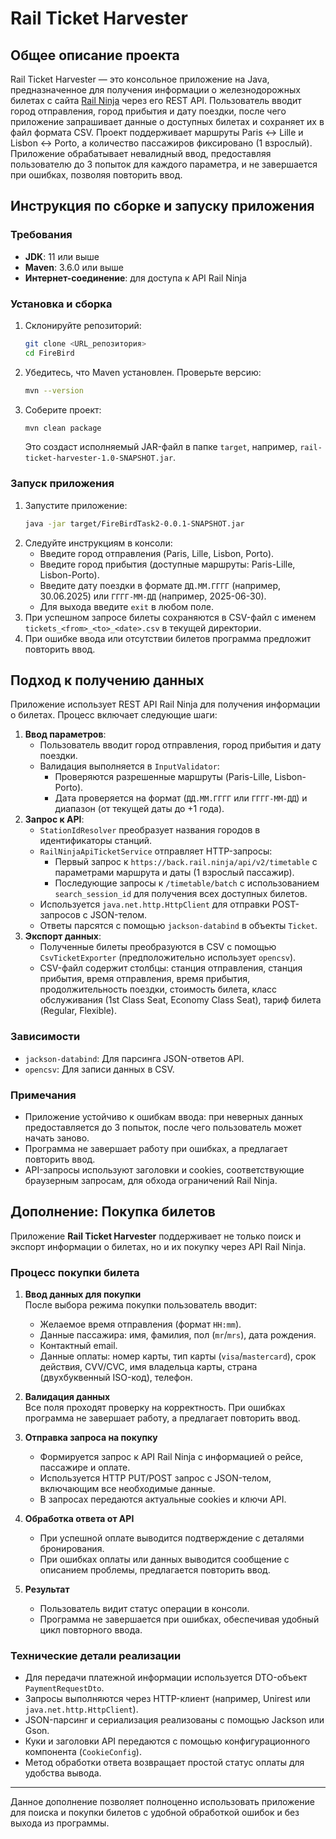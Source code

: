 # Rail Ticket Harvester

## Общее описание проекта

Rail Ticket Harvester — это консольное приложение на Java, предназначенное для получения информации о железнодорожных билетах с сайта [Rail Ninja](https://rail.ninja/) через его REST API. Пользователь вводит город отправления, город прибытия и дату поездки, после чего приложение запрашивает данные о доступных билетах и сохраняет их в файл формата CSV. Проект поддерживает маршруты Paris ↔ Lille и Lisbon ↔ Porto, а количество пассажиров фиксировано (1 взрослый). Приложение обрабатывает невалидный ввод, предоставляя пользователю до 3 попыток для каждого параметра, и не завершается при ошибках, позволяя повторить ввод.

## Инструкция по сборке и запуску приложения

### Требования
- **JDK**: 11 или выше
- **Maven**: 3.6.0 или выше
- **Интернет-соединение**: для доступа к API Rail Ninja

### Установка и сборка
1. Склонируйте репозиторий:
   ```bash
   git clone <URL_репозитория>
   cd FireBird
   ```
2. Убедитесь, что Maven установлен. Проверьте версию:
   ```bash
   mvn --version
   ```
3. Соберите проект:
   ```bash
   mvn clean package
   ```
   Это создаст исполняемый JAR-файл в папке `target`, например, `rail-ticket-harvester-1.0-SNAPSHOT.jar`.

### Запуск приложения
1. Запустите приложение:
   ```bash
   java -jar target/FireBirdTask2-0.0.1-SNAPSHOT.jar
   ```
2. Следуйте инструкциям в консоли:
    - Введите город отправления (Paris, Lille, Lisbon, Porto).
    - Введите город прибытия (доступные маршруты: Paris-Lille, Lisbon-Porto).
    - Введите дату поездки в формате `ДД.ММ.ГГГГ` (например, 30.06.2025) или `ГГГГ-ММ-ДД` (например, 2025-06-30).
    - Для выхода введите `exit` в любом поле.
3. При успешном запросе билеты сохраняются в CSV-файл с именем `tickets_<from>_<to>_<date>.csv` в текущей директории.
4. При ошибке ввода или отсутствии билетов программа предложит повторить ввод.

## Подход к получению данных

Приложение использует REST API Rail Ninja для получения информации о билетах. Процесс включает следующие шаги:
1. **Ввод параметров**:
    - Пользователь вводит город отправления, город прибытия и дату поездки.
    - Валидация выполняется в `InputValidator`:
        - Проверяются разрешенные маршруты (Paris-Lille, Lisbon-Porto).
        - Дата проверяется на формат (`ДД.ММ.ГГГГ` или `ГГГГ-ММ-ДД`) и диапазон (от текущей даты до +1 года).
2. **Запрос к API**:
    - `StationIdResolver` преобразует названия городов в идентификаторы станций.
    - `RailNinjaApiTicketService` отправляет HTTP-запросы:
        - Первый запрос к `https://back.rail.ninja/api/v2/timetable` с параметрами маршрута и даты (1 взрослый пассажир).
        - Последующие запросы к `/timetable/batch` с использованием `search_session_id` для получения всех доступных билетов.
    - Используется `java.net.http.HttpClient` для отправки POST-запросов с JSON-телом.
    - Ответы парсятся с помощью `jackson-databind` в объекты `Ticket`.
3. **Экспорт данных**:
    - Полученные билеты преобразуются в CSV с помощью `CsvTicketExporter` (предположительно использует `opencsv`).
    - CSV-файл содержит столбцы: станция отправления, станция прибытия, время отправления, время прибытия, продолжительность поездки, стоимость билета, класс обслуживания (1st Class Seat, Economy Class Seat), тариф билета (Regular, Flexible).

### Зависимости
- `jackson-databind`: Для парсинга JSON-ответов API.
- `opencsv`: Для записи данных в CSV.


### Примечания
- Приложение устойчиво к ошибкам ввода: при неверных данных предоставляется до 3 попыток, после чего пользователь может начать заново.
- Программа не завершает работу при ошибках, а предлагает повторить ввод.
- API-запросы используют заголовки и cookies, соответствующие браузерным запросам, для обхода ограничений Rail Ninja.

## Дополнение: Покупка билетов

Приложение **Rail Ticket Harvester** поддерживает не только поиск и экспорт информации о билетах, но и их покупку через API Rail Ninja.

### Процесс покупки билета

1. **Ввод данных для покупки**  
   После выбора режима покупки пользователь вводит:
    - Желаемое время отправления (формат `HH:mm`).
    - Данные пассажира: имя, фамилия, пол (`mr`/`mrs`), дата рождения.
    - Контактный email.
    - Данные оплаты: номер карты, тип карты (`visa`/`mastercard`), срок действия, CVV/CVC, имя владельца карты, страна (двухбуквенный ISO-код), телефон.

2. **Валидация данных**  
   Все поля проходят проверку на корректность. При ошибках программа не завершает работу, а предлагает повторить ввод.

3. **Отправка запроса на покупку**
    - Формируется запрос к API Rail Ninja с информацией о рейсе, пассажире и оплате.
    - Используется HTTP PUT/POST запрос с JSON-телом, включающим все необходимые данные.
    - В запросах передаются актуальные cookies и ключи API.

4. **Обработка ответа от API**
    - При успешной оплате выводится подтверждение с деталями бронирования.
    - При ошибках оплаты или данных выводится сообщение с описанием проблемы, предлагается повторить ввод.

5. **Результат**
    - Пользователь видит статус операции в консоли.
    - Программа не завершается при ошибках, обеспечивая удобный цикл повторного ввода.

### Технические детали реализации

- Для передачи платежной информации используется DTO-объект `PaymentRequestDto`.
- Запросы выполняются через HTTP-клиент (например, Unirest или `java.net.http.HttpClient`).
- JSON-парсинг и сериализация реализованы с помощью Jackson или Gson.
- Куки и заголовки API передаются с помощью конфигурационного компонента (`CookieConfig`).
- Метод обработки ответа возвращает простой статус оплаты для удобства вывода.

---
Данное дополнение позволяет полноценно использовать приложение для поиска и покупки билетов с удобной обработкой ошибок и без выхода из программы.

